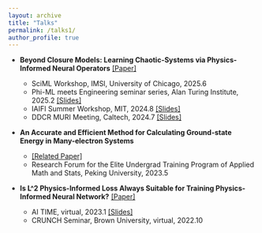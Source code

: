 ```yaml
---
layout: archive
title: "Talks"
permalink: /talks1/
author_profile: true
---
```


- **Beyond Closure Models: Learning Chaotic-Systems via Physics-Informed Neural Operators** 
  [\[Paper\]](https://arxiv.org/pdf/2408.05177)
  - SciML Workshop, IMSI, University of Chicago, 2025.6
  - Phi-ML meets Engineering seminar series, Alan Turing Institute, 2025.2 [\[Slides\]](/files/talks/pino_closure_ATI.pdf)
  - IAIFI Summer Workshop, MIT, 2024.8 [\[Slides\]](/files/talks/closure_iaifi.pdf)
  - DDCR MURI Meeting, Caltech, 2024.7 [\[Slides\]](/files/talks/closure_muri.pdf)

- **An Accurate and Efficient Method for Calculating Ground-state Energy in Many-electron Systems**
  - [\[Related Paper\]](https://arxiv.org/pdf/2307.08214)
  - Research Forum for the Elite Undergrad Training Program of Applied Math and Stats, Peking University, 2023.5

- **Is L^2 Physics-Informed Loss Always Suitable for Training Physics-Informed Neural Network?**
  [\[Paper\]](https://arxiv.org/pdf/2206.02016)
  - AI TIME, virtual, 2023.1 [\[Slides\]](/files/talks/aitime_linf.pdf)
  - CRUNCH Seminar, Brown University, virtual, 2022.10

  
